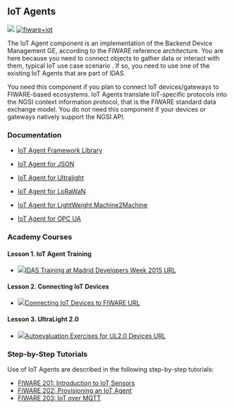
<h2>IoT Agents</h2>

[![](https://nexus.lab.fiware.org/repository/raw/public/badges/chapters/iot-agents.svg)](https://www.fiware.org/developers/catalogue/)
[![fiware+iot](https://nexus.lab.fiware.org/repository/raw/public/badges/stackoverflow/iot-agents.svg)](https://stackoverflow.com/questions/tagged/fiware+iot)

The IoT Agent component is an implementation of the Backend Device
Management GE, according to the FIWARE reference architecture. You are here
because you need to connect objects to gather data or interact with them,
typical IoT use case scenario . If so, you need to use one of the existing IoT
Agents that are part of IDAS.

You need this component if you plan to connect IoT devices/gateways to
FIWARE-based ecosystems. IoT Agents translate IoT-specific protocols into the
NGSI context information protocol, that is the FIWARE standard data exchange
model. You do not need this component if your devices or gateways natively
support the NGSI API.


<h3>Documentation</h3>

-   [IoT Agent Framework Library](https://iotagent-node-lib.rtfd.io)

-   [IoT Agent for JSON](https://fiware-iotagent-json.rtfd.io)
-   [IoT Agent for Ultralight](https://fiware-iotagent-ul.rtfd.io)
-   [IoT Agent for LoRaWaN](https://fiware-lorawan.rtfd.io)
-   [IoT Agent for LightWeight Machine2Machine](https://fiware-iotagent-lwm2m.rtfd.io)
-   [IoT Agent for OPC UA](https://iotagent-opcua.rtfd.io)


<h3>Academy Courses</h3>

<h4> Lesson 1. IoT Agent Training</h4>

* <a href="https://edu.fiware.org/mod/url/view.php?id=709"><img role="presentation" src="https://edu.fiware.org/theme/image.php?theme=klass&amp;component=url&amp;image=icon" alt=" " />IDAS Training at Madrid Developers Week 2015 URL</a>

<h4>Lesson 2. Connecting IoT Devices</h4>

* <a href="https://edu.fiware.org/mod/url/view.php?id=710"><img role="presentation" src="https://edu.fiware.org/theme/image.php?theme=klass&amp;component=url&amp;image=icon" alt=" " />Connecting IoT Devices to FIWARE URL</a>

<h4>Lesson 3. UltraLight 2.0</h4>

* <a href="https://edu.fiware.org/mod/url/view.php?id=711"><img role="presentation" src="https://edu.fiware.org/theme/image.php?theme=klass&amp;component=url&amp;image=icon" alt=" " />Autoevaluation Exercises for UL2.0 Devices URL</a>


<h3>Step-by-Step Tutorials</h3>

Use of IoT Agents are described in the following step-by-step tutorials:

* [FIWARE 201: Introduction to IoT Sensors](https://fiware-tutorials.readthedocs.io/en/latest/iot-sensors)
* [FIWARE 202: Provisioning an IoT Agent](https://fiware-tutorials.readthedocs.io/en/latest/iot-agent)
* [FIWARE 203: IoT over MQTT](https://fiware-tutorials.readthedocs.io/en/latest/iot-over-mqtt)






